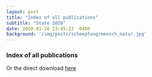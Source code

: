 ```yaml
---
layout: post
title: "Index of all publications"
subtitle: "State 2020"
date: 2020-01-26 23:45:13 -0400
background: '/img/posts/schoepfung/mensch_natur.jpg'
---
```


### Index of all publications
<object data="/assets/pdfs/Verzeichnis_Richebaecher_10_2020.pdf" width="1000" height="1000" type='application/pdf'></object>

Or the direct download [here][1]

[1]:https://wilhelm.richebaecher.org/assets/pdfs/Verzeichnis_Richebaecher_10_2020.pdf